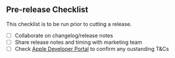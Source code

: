 ## Pre-release Checklist

This checklist is to be run prior to cutting a release.

- [ ] Collaborate on changelog/release notes
- [ ] Share release notes and timing with marketing team
- [ ] Check [Apple Developer Portal](https://developer.apple.com/) to confirm any oustanding T&Cs
